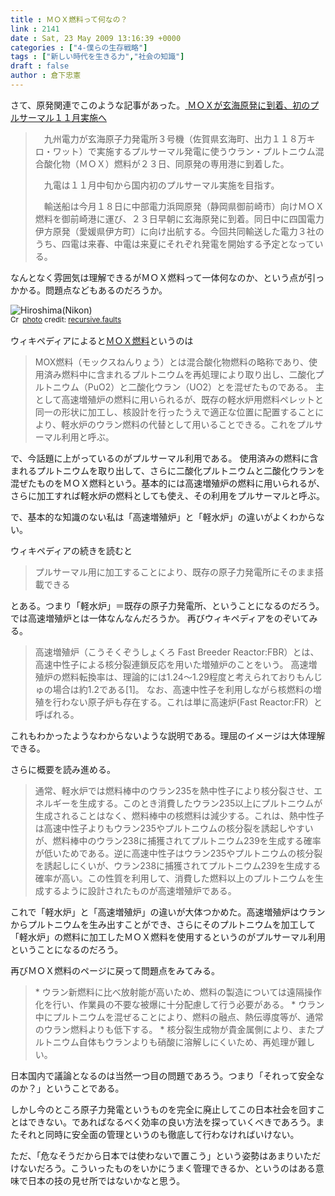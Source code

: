 ```yaml
---
title : ＭＯＸ燃料って何なの？
link : 2141
date : Sat, 23 May 2009 13:16:39 +0000
categories : ["4-僕らの生存戦略"]
tags : ["新しい時代を生きる力","社会の知識"]
draft : false
author : 倉下忠憲
---
```


さて、原発関連でこのような記事があった。<a href="http://www.flickr.com/photos/89094275@N00/3377962751/" title="Hiroshima(Nikon)" target="_blank">
<a href="http://www.yomiuri.co.jp/national/news/20090523-OYT1T00322.htm">ＭＯＸが玄海原発に到着、初のプルサーマル１１月実施へ</a>



<blockquote>　九州電力が玄海原子力発電所３号機（佐賀県玄海町、出力１１８万キロ・ワット）で実施するプルサーマル発電に使うウラン・プルトニウム混合酸化物（ＭＯＸ）燃料が２３日、同原発の専用港に到着した。

　九電は１１月中旬から国内初のプルサーマル実施を目指す。

　輸送船は今月１８日に中部電力浜岡原発（静岡県御前崎市）向けＭＯＸ燃料を御前崎港に運び、２３日早朝に玄海原発に到着。同日中に四国電力伊方原発（愛媛県伊方町）に向け出航する。今回共同輸送した電力３社のうち、四電は来春、中電は来夏にそれぞれ発電を開始する予定となっている。</blockquote>

なんとなく雰囲気は理解できるがＭＯＸ燃料って一体何なのか、という点が引っかかる。問題点などもあるのだろうか。

<img src="http://farm4.static.flickr.com/3561/3377962751_cc78860c02_t.jpg" alt="Hiroshima(Nikon)" border="0" /></a><br /><small><a href="http://creativecommons.org/licenses/by-nd/2.0/" title="Attribution-NoDerivs License" target="_blank"><img src="https://rashita.net/blog/wp-content/plugins/photo-dropper/images/cc.png" alt="Creative Commons License" border="0" width="16" height="16" align="absmiddle" /></a> <a href="http://www.photodropper.com/photos/" target="_blank">photo</a> credit: <a href="http://www.flickr.com/photos/89094275@N00/3377962751/" title="recursive.faults" target="_blank">recursive.faults</a></small>

ウィキペディアによると<a href="http://ja.wikipedia.org/wiki/MOX%E7%87%83%E6%96%99">ＭＯＸ燃料</a>というのは



<blockquote>MOX燃料（モックスねんりょう）とは混合酸化物燃料の略称であり、使用済み燃料中に含まれるプルトニウムを再処理により取り出し、二酸化プルトニウム（PuO2）と二酸化ウラン（UO2）とを混ぜたものである。 主として高速増殖炉の燃料に用いられるが、既存の軽水炉用燃料ペレットと同一の形状に加工し、核設計を行ったうえで適正な位置に配置することにより、軽水炉のウラン燃料の代替として用いることできる。これをプルサーマル利用と呼ぶ。</blockquote>

で、今話題に上がっているのがプルサーマル利用である。
使用済みの燃料に含まれるプルトニウムを取り出して、さらに二酸化プルトニウムと二酸化ウランを混ぜたものをＭＯＸ燃料という。基本的には高速増殖炉の燃料に用いられるが、さらに加工すれば軽水炉の燃料としても使え、その利用をプルサーマルと呼ぶ。

で、基本的な知識のない私は「高速増殖炉」と「軽水炉」の違いがよくわからない。

ウィキペディアの続きを読むと



<blockquote>プルサーマル用に加工することにより、既存の原子力発電所にそのまま搭載できる</blockquote>


とある。つまり「軽水炉」＝既存の原子力発電所、ということになるのだろう。
では高速増殖炉とは一体なんなんだろうか。
再びウィキペディアをのぞいてみる。



<blockquote>高速増殖炉（こうそくぞうしょくろ Fast Breeder Reactor:FBR）とは、 高速中性子による核分裂連鎖反応を用いた増殖炉のことをいう。 高速増殖炉の燃料転換率は、理論的には1.24～1.29程度と考えられておりもんじゅの場合は約1.2である[1]。 なお、高速中性子を利用しながら核燃料の増殖を行わない原子炉も存在する。これは単に高速炉(Fast Reactor:FR）と呼ばれる。</blockquote>

これもわかったようなわからないような説明である。理屈のイメージは大体理解できる。

さらに概要を読み進める。



<blockquote>通常、軽水炉では燃料棒中のウラン235を熱中性子により核分裂させ、エネルギーを生成する。このとき消費したウラン235以上にプルトニウムが生成されることはなく、燃料棒中の核燃料は減少する。これは、熱中性子は高速中性子よりもウラン235やプルトニウムの核分裂を誘起しやすいが、燃料棒中のウラン238に捕獲されてプルトニウム239を生成する確率が低いためである。逆に高速中性子はウラン235やプルトニウムの核分裂を誘起しにくいが、ウラン238に捕獲されてプルトニウム239を生成する確率が高い。この性質を利用して、消費した燃料以上のプルトニウムを生成するように設計されたものが高速増殖炉である。</blockquote>


これで「軽水炉」と「高速増殖炉」の違いが大体つかめた。高速増殖炉はウランからプルトニウムを生み出すことができ、さらにそのプルトニウムを加工して「軽水炉」の燃料に加工したＭＯＸ燃料を使用するというのがプルサーマル利用ということになるのだろう。

再びＭＯＸ燃料のページに戻って問題点をみてみる。



<blockquote>    * ウラン新燃料に比べ放射能が高いため、燃料の製造については遠隔操作化を行い、作業員の不要な被爆に十分配慮して行う必要がある。
    * ウラン中にプルトニウムを混ぜることにより、燃料の融点、熱伝導度等が、通常のウラン燃料よりも低下する。
    * 核分裂生成物が貴金属側により、またプルトニウム自体もウランよりも硝酸に溶解しにくいため、再処理が難しい。</blockquote>


日本国内で議論となるのは当然一つ目の問題であろう。つまり「それって安全なのか？」ということである。

しかし今のところ原子力発電というものを完全に廃止してこの日本社会を回すことはできない。であればなるべく効率の良い方法を探っていくべきであろう。またそれと同時に安全面の管理というのも徹底して行わなければいけない。

ただ、「危なそうだから日本では使わないで置こう」という姿勢はあまりいただけないだろう。こういったものをいかにうまく管理できるか、というのはある意味で日本の技の見せ所ではないかなと思う。